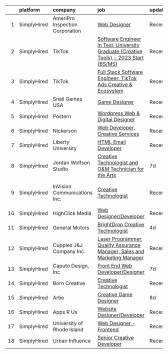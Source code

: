 

|    | platform    | company                         | job                                                                                                                                                                                                 | update_time   | location                      |
|---:|:------------|:--------------------------------|:----------------------------------------------------------------------------------------------------------------------------------------------------------------------------------------------------|:--------------|:------------------------------|
|  1 | SimplyHired | AmeriPro Inspection Corporation | [Web Designer](https://www.simplyhired.com/job/IDW0OGwSAhB_FvbU88MargQ1XZYjBR0M4A_xyrtgAeC4gc8uUofsIQ?q=creative+developer)                                                                         | Recently      | Jacksonville, FL              |
|  2 | SimplyHired | TikTok                          | [Software Engineer in Test, University Graduate (Creative Tools) - 2023 Start (BS/MS)](https://www.simplyhired.com/job/_rZ0W_8tNDGMJhwdGUuzbYpsEgRrk95rGIetOFd4oqv-7-cPsDuBrA?q=creative+developer) | Recently      | Mountain View, CA             |
|  3 | SimplyHired | TikTok                          | [Full Stack Software Engineer, TikTok Ads Creative & Ecosystem](https://www.simplyhired.com/job/xyvU-7sBHr5sFkPbGYl5jO3ScTijQb9k-2cowu4zp6o6L5hhkRZu8w?q=creative+developer)                        | Recently      | San Jose, CA +1 location      |
|  4 | SimplyHired | Snail Games USA                 | [Game Designer](https://www.simplyhired.com/job/nosHIw-Sak0uwrp1Tywyt89Elv55QmVJ2g-09oJ1X0LNFKGSDx9TdA?q=creative+developer)                                                                        | Recently      | Remote                        |
|  5 | SimplyHired | Postern                         | [Wordpress Web & Digital Designer](https://www.simplyhired.com/job/C4i9dadhnZilRF-0Zp1XXTQmwq8qg3LZ46NqNrwlrPj87Q48DKHnQg?q=creative+developer)                                                     | Recently      | Frederick, MD                 |
|  6 | SimplyHired | Nickerson                       | [Web Developer, Creative Services](https://www.simplyhired.com/job/SjRyMFqLqaHxyBTmkvTjAJIy6hm-9oOLGPa4rBzgg7SK4waahKU-5Q?q=creative+developer)                                                     | Recently      | Remote                        |
|  7 | SimplyHired | Liberty University              | [HTML Email Developer](https://www.simplyhired.com/job/n7ZBIoizNvg1vnbsiAIDufegw0i4ApkD0M26QH770WAN4RoUlue8Ew?q=creative+developer)                                                                 | Recently      | Remote                        |
|  8 | SimplyHired | Jordan Wolfson Studio           | [Creative Technologist and O&M Technician for the Arts](https://www.simplyhired.com/job/OMVNngQ7STmbDHaspW5nsguveqZI9EPAK9dk79QTM9nsIqKrFOF22w?q=creative+developer)                                | 7d            | Van Nuys, CA                  |
|  9 | SimplyHired | InVision Communications Inc.    | [Creative Technologist](https://www.simplyhired.com/job/IO3Fhg0D_0Q0QBTCLmRk3dByT_u0lXeQvHbW97TkG2KLhnB96YBoyA?q=creative+developer)                                                                | Recently      | Walnut Creek, CA +2 locations |
| 10 | SimplyHired | HighClick Media                 | [Web Designer/Developer](https://www.simplyhired.com/job/IPvxrNzVGVn3ioc3hI1JfMQdrmXulxXDEsfB8om2aFq_saSk4uyUEw?q=creative+developer)                                                               | Recently      | Greenville, NC                |
| 11 | SimplyHired | General Motors                  | [BrightDrop Creative Technologist](https://www.simplyhired.com/job/s9S9eBKv1iBjK5gCU2wcUoKP5r57EwbnQqTu_K1J4jXry4ACxyujgg?q=creative+developer)                                                     | 4d            | Palo Alto, CA                 |
| 12 | SimplyHired | Cupples J&J Company Inc.        | [Laser Programmer, Quality Assurance Manager, Sales and Marketing Manager](https://www.simplyhired.com/job/2Z3AG77fD7NN_lpo3XIECeD7eIWvaKrt6axn0CTiGwMGXzR2bPvWLg?q=creative+developer)             | Recently      | Jackson, TN                   |
| 13 | SimplyHired | Caputo Design, Inc              | [Front End Web Developer/Designer](https://www.simplyhired.com/job/LLnXIe4AWNgewoDMLrYGErzVfV1JRgN43H0aQmMYCBbLQ9VRE-f95Q?q=creative+developer)                                                     | 7d            | Remote                        |
| 14 | SimplyHired | Born Creative                   | [Creative Technologist](https://www.simplyhired.com/job/3ZNZqp0uD8xE9khSi35d8vj1IH2RsKTstTuuVqynjYpwz3JGY4G1BA?q=creative+developer)                                                                | Recently      | Remote                        |
| 15 | SimplyHired | Artie                           | [Creative Game Designer](https://www.simplyhired.com/job/kDAqyyj8yrhq3Yvx3Vu8PGP5w1HCWvnmaAmgF3bsFN9D-L4WtccrDQ?q=creative+developer)                                                               | 8d            | Los Angeles, CA               |
| 16 | SimplyHired | Apps R Us                       | [Website Designer/Developer](https://www.simplyhired.com/job/Iq-759G6N4bqmkmckFE3e3h18dsCMmEo6YaaRtW5m1yu7f3fw3RiMw?q=creative+developer)                                                           | Recently      | Jacksonville, AL              |
| 17 | SimplyHired | University of Rhode Island      | [Web Designer - Frontend](https://www.simplyhired.com/job/wF6yXvSYtOA8AVV0CiVJc_LKrYXPuH8U7LYV3PKiB8qu-fkwS4Ir-A?q=creative+developer)                                                              | Recently      | Kingston, RI                  |
| 18 | SimplyHired | Urban Influence                 | [Senior Creative Developer](https://www.simplyhired.com/job/lpE_bL-yjqpHSloyTj3b2W_ymBr2Qt4fxKsCaBDIyNYur2UKulPh3g?q=creative+developer)                                                            | Recently      | Remote                        |